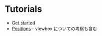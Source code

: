 # Tutorials

- [Get started](https://jsfiddle.net/stageclear/j7Lwr4tz/)
- [Positions](https://jsfiddle.net/stageclear/zmebdd9r/) - viewbox についての考察も含む
